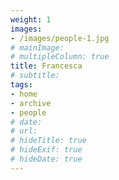 ```yaml
---
weight: 1
images:
- /images/people-1.jpg
# mainImage: 
# multipleColumn: true
title: Francesca
# subtitle: 
tags:
- home
- archive
- people
# date: 
# url: 
# hideTitle: true
# hideExif: true
# hideDate: true
---
```

